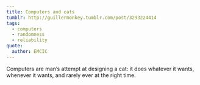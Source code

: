 ```yaml
---
title: Computers and cats
tumblr: http://guillermonkey.tumblr.com/post/3293224414
tags:
  - computers
  - randomness
  - reliability
quote:
  author: EMCIC
---
```


Computers are man’s attempt at designing a cat: it does whatever it wants, whenever it wants, and rarely ever at the right time.
